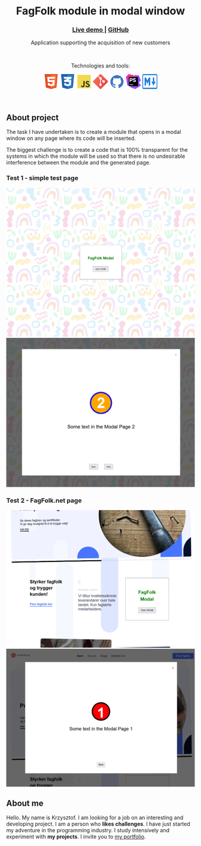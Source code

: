 <div align="center">
    <h1>FagFolk module in modal window</h1>
    <h3>
        <a href="https://chriskodehub.github.io/fagfolk-modal-window-mvc">
            Live demo
        </a>
        <span> | </span>
        <a href="https://github.com/chriskodehub/fagfolk-modal-window-mvc">
            GitHub
        </a>
    </h3>
    <p>Application supporting the acquisition of new customers</p>
        <br>
        <p>Technologies and tools:</p>
    <p>
        <img src="img/html5.svg" width="40" height="40" alt="html"/>
        <img src="img/css3.svg" width="40" height="40" alt="css"/>
        <img src="img/js.svg" width="40" height="40" alt="javascript"/>
        <img src="img/git.svg" width="40" height="40" alt="git"/>
        <img src="img/github.svg" width="40" height="40" alt="github"/>
        <img src="img/phpstorm.svg" width="40" height="40" alt="phpstorm"/>
        <img src="img/md.svg" width="40" height="40" alt="markdown"/>
    </p>
</div>
<br>

## About project

The task I have undertaken is to create a module that opens in a modal window on any page where its code will be inserted.

The biggest challenge is to create a code that is 100% transparent for the systems in which the module will be used so that there is no undesirable interference between the module and the generated page.

### Test 1 - simple test page

![test1-1](img/test1-1.jpeg)
![test1-2](img/test1-2.jpeg)

### Test 2 - FagFolk.net page

![test2-1](img/test2-1.jpeg)
![test2-2](img/test2-2.jpeg)

## About me

Hello. My name is Krzysztof. I am looking for a job on an interesting and developing project. I am a person who **likes challenges**. I have just started my adventure in the programming industry. I study intensively and experiment with **my projects**. I invite you to [my portfolio](https://chriskodehub.github.io/portfolio/). 


